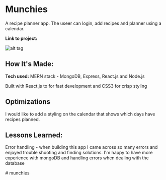 # Munchies
A recipe planner app. The useer can login, add recipes and planner using a calendar.

**Link to project:**

![alt tag]()

## How It's Made:

**Tech used:** MERN stack - MongoDB, Express, React.js and Node.js

Built with React.js to for fast development and CSS3 for crisp styling

## Optimizations

I would like to add a styling on the calendar that shows which days have recipes planned.

## Lessons Learned:

Error handling - when building this app I came across so many errors and enjoyed trouble shooting and finding solutions. I'm happy to have more experience with mongoDB and handling errors when dealing with the database

#   m u n c h i e s  
 